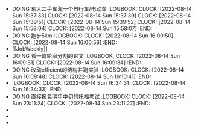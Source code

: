 - DOING 东大二手车淘一个自行车/电动车
  :LOGBOOK:
  CLOCK: [2022-08-14 Sun 15:37:33]
  CLOCK: [2022-08-14 Sun 15:37:39]
  CLOCK: [2022-08-14 Sun 15:39:51]
  CLOCK: [2022-08-14 Sun 15:39:52]
  CLOCK: [2022-08-14 Sun 15:58:04]
  CLOCK: [2022-08-14 Sun 15:58:07]
  :END:
- DOING 跑步5km
  :LOGBOOK:
  CLOCK: [2022-08-14 Sun 16:00:50]
  CLOCK: [2022-08-14 Sun 16:00:56]
  :END:
- [[JobWeekly]]
- DOING 看一篇轮廓分割的论文
  :LOGBOOK:
  CLOCK: [2022-08-14 Sun 16:09:31]
  CLOCK: [2022-08-14 Sun 16:09:34]
  :END:
- DOING 改动efficient的结构并跑实验
  :LOGBOOK:
  CLOCK: [2022-08-14 Sun 16:09:48]
  CLOCK: [2022-08-14 Sun 16:10:41]
  :END:
- :LOGBOOK:
  CLOCK: [2022-08-14 Sun 16:34:31]
  CLOCK: [2022-08-14 Sun 16:34:33]
  :END:
- DOING 直接报名明年中旬的托福考试
  :LOGBOOK:
  CLOCK: [2022-08-14 Sun 23:11:24]
  CLOCK: [2022-08-14 Sun 23:11:27]
  :END:
-
-
-